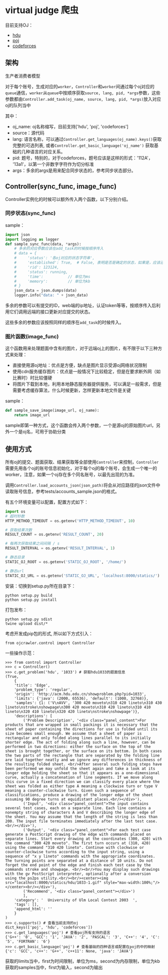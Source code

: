 # virtual judge 爬虫

目前支持OJ：

- [hdu](http://acm.hdu.edu.cn/)
- [poj](http://poj.org/)
- [codeforces](http://codeforces.com/)

## 架构
生产者消费者模型

对于每个账号，生成对应的`worker`，`Controller`和`worker`间通过每个oj对应的`queue`通信，`worker`从`queue`中按顺序获取`source, lang, pid, *args`参数，这些参数都由`Controller.add_task(oj_name, source, lang, pid, *args)`放入对应oj的队列当中

其中：
- oj_name: oj名称缩写，目前支持['hdu', 'poj', 'codeforces']
- source：源代码
- lang:  语言名称，可以通过`Controller.get_languages(oj_name).keys()`获取完整的可选列表, 或者`Controller.get_basic_language('oj_name')` 获取基础的几种语言的对应关系。
- pid: 题号，特别的，对于codeforces，题号应该是这样的形式：'112A'， '13a1'，以第一个非数字字符作为切分标准
- args：多余的args是用来配合同步状态的，参考同步状态部分。

## Controller(sync_func, image_func)
Controller实例化的时候可以额外传入两个函数，以下分别介绍。
### 同步状态(sync_func)
sample：
```python
import json
import logging as logger
def sample_sync_func(data, *args):
    # 多余的对应参数应该在add_task的时候按顺序传入
    # data = {
    #     'status': '各oj对应的状态字符串',
    #     'established': True,  # False, 表明是否是确定的状态，如果是，应该还有额外的信息
    #     'rid': 123124,
    #     'status': running,
    #     'time':           // 单位为ms
    #     'memory':         // 单位为kb
    # }
    json_data = json.dumps(data)
    logger.info("data: " + json_data)
```
多余的参数可以有提交的ID，web端的ip地址，认证token等等，按顺序传入后利用它们调用远端的接口更新对应提交的状态。

这些多余的参数应该按照同样的顺序在`add_task`的时候传入。

### 图片函数(image_func)

这个函数用来处理题面中含有的图片，对于远端oj上的图片，有不限于以下三种方式来处理：

- 直接使用源oj地址：优点是方便，缺点是图片显示受源oj网络状况限制
- 使用cdn服务缓存图片：优点是一般情况下比较稳定，但是在要求断外网（如比赛时）时比较僵硬
- 将图片下载到本地，利用本地静态服务器提供服务，可以满足一般需求，但是需要考虑缓存算法，什么时候更新，怎样更新本地文件是关键

sample：
```python
def sample_save_image(image_url, oj_name):
    return image_url
```
sample即第一种方式，这个函数会传入两个参数，一个是源oj的原始图片url，另外一个是oj名，可用于协助分类

## 使用方式

所有oj的提交、题面获取、结果获取等全部使用`Controller`来控制，`Controller`需要先用各个oj的账号信息初始化，对于每个oj的每个账号，会生成一个唯一的worker，注意，如果一个oj存在多个同名账号，以最先出现的为准。

调用`Controller.load_accounts_json(json_path)`将会从对应路径的json文件中读取账号信息，参考tests/accounts_sample.json的格式。


有五个环境变量可以配置，配置方式如下：
```python
import os
# 超时秒数
HTTP_METHOD_TIMEOUT = os.getenv('HTTP_METHOD_TIMEOUT', 10)

# 获取结果次数
RESULT_COUNT = os.getenv('RESULT_COUNT', 20)

# 每两次获取结果之间间隔 / s
RESULT_INTERVAL = os.getenv('RESULT_INTERVAL', 1)

# 静态目录
STATIC_OJ_ROOT = os.getenv('STATIC_OJ_ROOT', '/home/')

# 静态url
STATIC_OJ_URL = os.getenv('STATIC_OJ_URL', 'localhost:8000/statics/')
```

安装：切换到setup.py所在目录下：
```
python setup.py build
python setup.py install
```

打包发布：
```
python setup.py sdist
twine upload dist/*
```

考虑开发成pip包的形式, 所以如下方式引入：

`from ojcrawler.control import Controller`


一些操作示范：

```
>>> from control import Controller
>>> c = Controller()
>>> c.get_problem('hdu', '1033') # 获取hdu1033的题面信息
(True, 
    {
    'title': 'Edge', 
    'problem_type': 'regular', 
    'origin': 'http://acm.hdu.edu.cn/showproblem.php?pid=1033', 
    'limits': {'java': (2000, 65536), 'default': (1000, 32768)},
    'samples': {1: ('V\nAVV', '300 420 moveto\n310 420 lineto\n310 430 lineto\nstroke\nshowpage\n300 420 moveto\n310 420 lineto\n310 410 lineto\n320 410 lineto\n320 420 lineto\nstroke\nshowpage')},
    'descriptions': [
        ('Problem Description', '<div class="panel_content">For products that are wrapped in small packings it is necessary that the sheet of paper containing the directions for use is folded until its size becomes small enough. We assume that a sheet of paper is rectangular and only folded along lines parallel to its initially shorter edge. The act of folding along such a line, however, can be performed in two directions: either the surface on the top of the sheet is brought together, or the surface on its bottom. In both cases the two parts of the rectangle that are separated by the folding line are laid together neatly and we ignore any differences in thickness of the resulting folded sheet. <br/>After several such folding steps have been performed we may unfold the sheet again and take a look at its longer edge holding the sheet so that it appears as a one-dimensional curve, actually a concatenation of line segments. If we move along this curve in a fixed direction we can classify every place where the sheet was folded as either type A meaning a clockwise turn or type V meaning a counter-clockwise turn. Given such a sequence of classifications, produce a drawing of the longer edge of the sheet assuming 90 degree turns at equidistant places.<br/></div>'), 
        ('Input', '<div class="panel_content">The input contains several test cases, each on a separate line. Each line contains a nonempty string of characters A and V describing the longer edge of the sheet. You may assume that the length of the string is less than 200. The input file terminates immediately after the last test case.<br/></div>'), 
        ('Output', '<div class="panel_content">For each test case generate a PostScript drawing of the edge with commands placed on separate lines. Start every drawing at the coordinates (300, 420) with the command "300 420 moveto". The first turn occurs at (310, 420) using the command "310 420 lineto". Continue with clockwise or counter-clockwise turns according to the input string, using a sequence of "x y lineto" commands with the appropriate coordinates. The turning points are separated at a distance of 10 units. Do not forget the end point of the edge and finish each test case by the commands stroke and showpage. <br/><br/>You may display such drawings with the gv PostScript interpreter, optionally after a conversion using the ps2ps utility.<br/><br/><center><img src="localhost:8000/statics/hdu/1033-1.gif" style="max-width:100%;"/></center><br/></div>'), 
        ('Recommend', '<div class="panel_content"></div>')
        ], 
    'category': '  University of Ulm Local Contest 2003  ', 
    'tags': [], 
    'append_html': ''
    }
)
>>> c.supports() # 查看当前支持的oj
dict_keys(['poj', 'hdu', 'codeforces'])
>>> c.get_languages('poj') # 查看poj所有支持的语言
{'G++': '0', 'GCC': '1', 'JAVA': '2', 'PASCAL': '3', 'C++': '4', 'C': '5', 'FORTRAN': '6'}
>>> c.get_basic_language('poj') # 查看基础的四种语言或配置在poj的中的映射
{'c': 'GCC', 'c++': 'G++', 'c++11': None, 'java': 'JAVA'}
```

获取的limits当中，first为时间限制，单位为ms，second为内存限制，单位为kb
获取的samples当中，first为输入，second为输出
